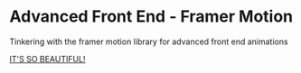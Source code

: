 # Advanced Front End - Framer Motion

Tinkering with the framer motion library for advanced front end animations

[IT'S SO BEAUTIFUL!](https://ckz8780.github.io/afe-framer-motion/#/)
